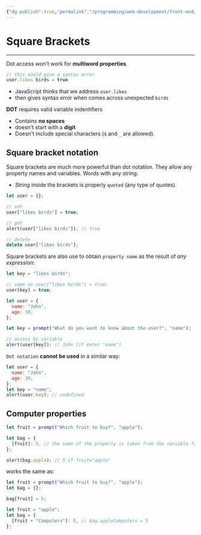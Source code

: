 ```yaml
---
{"dg-publish":true,"permalink":"/programming/web-development/front-end/javascript-vanilla/03-objects/01-objects-basics/02-square-brackets/","tags":["programming","webdevelopment","frontend","JavaScript"]}
---
```



# Square Brackets

---

Dot access won't work for **multiword properties**

```javascript
// this would give a syntax error
user.likes birds = true
```

- JavaScript thinks that we address `user.likes`
- then gives syntax error when comes across unexpected `birds`

**DOT** requires valid variable indentifiers

- Contains **no spaces**
- doesn't start with a **digit**
- Doesn't include special characters (`$` and `_` are allowed).

## Square bracket notation

Square brackets are much more powerful than dot notation.
They allow any property names and variables.
Words with any string:

- _String_ inside the brackets is properly `quoted` (any type of quotes).

```javascript
let user = {};

// set
user["likes birds"] = true;

// get
alert(user["likes birds"]); // true

// delete
delete user["likes birds"];
```

Square brackets are also use to obtain `property name` as the result of _any expression_:

```javascript
let key = "likes birds";

// same as user["likes birds"] = true;
user[key] = true;
```

```javascript
let user = {
  name: "John",
  age: 30,
};

let key = prompt("What do you want to know about the user?", "name");

// access by variable
alert(user[key]); // John (if enter "name")
```

`Dot notation` **cannot be used** in a similar way:

```javascript
let user = {
  name: "John",
  age: 30,
};
let key = "name";
alert(user.key); // undefined
```

## Computer properties

```javascript
let fruit = prompt("Which fruit to buy?", "apple");

let bag = {
  [fruit]: 5, // the name of the property is taken from the variable fruit
};

alert(bag.apple); // 5 if fruit="apple"
```

works the same as:

```javascript
let fruit = prompt("Which fruit to buy?", "apple");
let bag = {};

bag[fruit] = 5;
```

```javascript
let fruit = "apple";
let bag = {
  [fruit + "Computers"]: 5, // bag.appleComputers = 5
};
```
